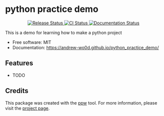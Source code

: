 # python practice demo


<p align="center">
<a href="https://pypi.python.org/pypi/python_practice_demo">
    <img src="https://img.shields.io/pypi/v/python_practice_demo.svg"
        alt = "Release Status">
</a>

<a href="https://github.com/andrew-wo0d/python_practice_demo/actions">
    <img src="https://github.com/andrew-wo0d/python_practice_demo/actions/workflows/main.yml/badge.svg?branch=release" alt="CI Status">
</a>

<a href="https://andrew-wo0d.github.io/python_practice_demo/">
    <img src="https://img.shields.io/website/https/andrew-wo0d.github.io/python_practice_demo/index.html.svg?label=docs&down_message=unavailable&up_message=available" alt="Documentation Status">
</a>

</p>


This is a demo for learning how to make a python project


* Free software: MIT
* Documentation: <https://andrew-wo0d.github.io/python_practice_demo/>


## Features

* TODO

## Credits

This package was created with the [ppw](https://zillionare.github.io/python-project-wizard) tool. For more information, please visit the [project page](https://zillionare.github.io/python-project-wizard/).
